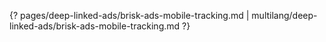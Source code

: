 {? pages/deep-linked-ads/brisk-ads-mobile-tracking.md | multilang/deep-linked-ads/brisk-ads-mobile-tracking.md ?}
